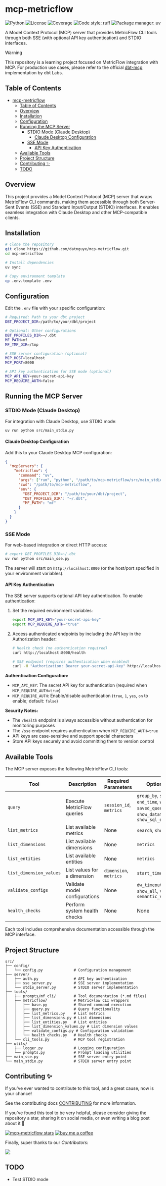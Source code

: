 # mcp-metricflow

[![Python](https://img.shields.io/badge/python-3.10+-blue.svg)](https://www.python.org/downloads/)
[![License](https://img.shields.io/badge/license-MIT-green.svg)](LICENSE)
[![Coverage](https://img.shields.io/badge/coverage-100%25-brightgreen.svg)](htmlcov/index.html)
[![Code style: ruff](https://img.shields.io/endpoint?url=https://raw.githubusercontent.com/astral-sh/ruff/main/assets/badge/v2.json)](https://github.com/astral-sh/ruff)
[![Package manager: uv](https://img.shields.io/endpoint?url=https://raw.githubusercontent.com/astral-sh/uv/main/assets/badge/v0.json)](https://github.com/astral-sh/uv)

A Model Context Protocol (MCP) server that provides MetricFlow CLI tools through both SSE (with optional API key authentication) and STDIO interfaces.

> [!WARNING]
> This repository is a learning project focused on MetricFlow integration with MCP. For production use cases, please refer to the official [dbt-mcp](https://github.com/dbt-labs/dbt-mcp) implementation by dbt Labs.

## Table of Contents

- [mcp-metricflow](#mcp-metricflow)
  - [Table of Contents](#table-of-contents)
  - [Overview](#overview)
  - [Installation](#installation)
  - [Configuration](#configuration)
  - [Running the MCP Server](#running-the-mcp-server)
    - [STDIO Mode (Claude Desktop)](#stdio-mode-claude-desktop)
      - [Claude Desktop Configuration](#claude-desktop-configuration)
    - [SSE Mode](#sse-mode)
      - [API Key Authentication](#api-key-authentication)
  - [Available Tools](#available-tools)
  - [Project Structure](#project-structure)
  - [Contributing ✨](#contributing-)
  - [TODO](#todo)

## Overview

This project provides a Model Context Protocol (MCP) server that wraps MetricFlow CLI commands, making them accessible through both Server-Sent Events (SSE) and Standard Input/Output (STDIO) interfaces. It enables seamless integration with Claude Desktop and other MCP-compatible clients.

## Installation

```bash
# Clone the repository
git clone https://github.com/datnguye/mcp-metricflow.git
cd mcp-metricflow

# Install dependencies
uv sync

# Copy environment template
cp .env.template .env
```

## Configuration

Edit the `.env` file with your specific configuration:

```bash
# Required: Path to your dbt project
DBT_PROJECT_DIR=/path/to/your/dbt/project

# Optional: Other configurations
DBT_PROFILES_DIR=~/.dbt
MF_PATH=mf
MF_TMP_DIR=/tmp

# SSE server configuration (optional)
MCP_HOST=localhost
MCP_PORT=8000

# API key authentication for SSE mode (optional)
MCP_API_KEY=your-secret-api-key
MCP_REQUIRE_AUTH=false
```

## Running the MCP Server

### STDIO Mode (Claude Desktop)

For integration with Claude Desktop, use STDIO mode:

```bash
uv run python src/main_stdio.py
```

#### Claude Desktop Configuration

Add this to your Claude Desktop MCP configuration:

```json
{
  "mcpServers": {
    "metricflow": {
      "command": "uv",
      "args": ["run", "python", "/path/to/mcp-metricflow/src/main_stdio.py"],
      "cwd": "/path/to/mcp-metricflow",
      "env": {
        "DBT_PROJECT_DIR": "/path/to/your/dbt/project",
        "DBT_PROFILES_DIR": "~/.dbt",
        "MF_PATH": "mf"
      }
    }
  }
}
```

### SSE Mode

For web-based integration or direct HTTP access:

```bash
# export DBT_PROFILES_DIR=~/.dbt
uv run python src/main_sse.py
```

The server will start on `http://localhost:8000` (or the host/port specified in your environment variables).

#### API Key Authentication

The SSE server supports optional API key authentication. To enable authentication:

1. Set the required environment variables:
   ```bash
   export MCP_API_KEY="your-secret-api-key"
   export MCP_REQUIRE_AUTH="true"
   ```

2. Access authenticated endpoints by including the API key in the Authorization header:
   ```bash
   # Health check (no authentication required)
   curl http://localhost:8000/health

   # SSE endpoint (requires authentication when enabled)
   curl -H "Authorization: Bearer your-secret-api-key" http://localhost:8000/sse
   ```

**Authentication Configuration:**
- `MCP_API_KEY`: The secret API key for authentication (required when `MCP_REQUIRE_AUTH=true`)
- `MCP_REQUIRE_AUTH`: Enable/disable authentication (`true`, `1`, `yes`, `on` to enable; default: `false`)

**Security Notes:**
- The `/health` endpoint is always accessible without authentication for monitoring purposes
- The `/sse` endpoint requires authentication when `MCP_REQUIRE_AUTH=true`
- API keys are case-sensitive and support special characters
- Store API keys securely and avoid committing them to version control

## Available Tools

The MCP server exposes the following MetricFlow CLI tools:

| Tool | Description | Required Parameters | Optional Parameters |
|------|-------------|-------------------|-------------------|
| `query` | Execute MetricFlow queries | `session_id`, `metrics` | `group_by`, `start_time`, `end_time`, `where`, `order`, `limit`, `saved_query`, `explain`, `show_dataflow_plan`, `show_sql_descriptions` |
| `list_metrics` | List available metrics | None | `search`, `show_all_dimensions` |
| `list_dimensions` | List available dimensions | None | `metrics` |
| `list_entities` | List available entities | None | `metrics` |
| `list_dimension_values` | List values for a dimension | `dimension`, `metrics` | `start_time`, `end_time` |
| `validate_configs` | Validate model configurations | None | `dw_timeout`, `skip_dw`, `show_all`, `verbose_issues`, `semantic_validation_workers` |
| `health_checks` | Perform system health checks | None | None |

Each tool includes comprehensive documentation accessible through the MCP interface.

## Project Structure

```
src/
├── config/
│   └── config.py              # Configuration management
├── server/
│   ├── auth.py                # API key authentication
│   ├── sse_server.py          # SSE server implementation
│   └── stdio_server.py        # STDIO server implementation
├── tools/
│   ├── prompts/mf_cli/        # Tool documentation (*.md files)
│   ├── metricflow/            # MetricFlow CLI wrappers
│   │   ├── base.py            # Shared command execution
│   │   ├── query.py           # Query functionality
│   │   ├── list_metrics.py    # List metrics
│   │   ├── list_dimensions.py # List dimensions
│   │   ├── list_entities.py   # List entities
│   │   ├── list_dimension_values.py # List dimension values
│   │   ├── validate_configs.py # Configuration validation
│   │   └── health_checks.py   # Health checks
│   └── cli_tools.py           # MCP tool registration
├── utils/
│   ├── logger.py              # Logging configuration
│   └── prompts.py             # Prompt loading utilities
├── main_sse.py                # SSE server entry point
└── main_stdio.py              # STDIO server entry point
```

## Contributing ✨

If you've ever wanted to contribute to this tool, and a great cause, now is your chance!

See the contributing docs [CONTRIBUTING](CONTRIBUTING.md) for more information.

If you've found this tool to be very helpful, please consider giving the repository a star, sharing it on social media, or even writing a blog post about it 💌

[![mcp-metricflow stars](https://img.shields.io/github/stars/datnguye/mcp-metricflow.svg?logo=github&style=for-the-badge&label=Star%20this%20repo)](https://github.com/datnguye/mcp-metricflow)
[![buy me a coffee](https://img.shields.io/badge/buy%20me%20a%20coffee-donate-yellow.svg?logo=buy-me-a-coffee&logoColor=white&labelColor=ff813f&style=for-the-badge)](https://www.buymeacoffee.com/datnguye)

Finally, super thanks to our *Contributors*:

<a href="https://github.com/datnguye/dbterd/graphs/contributors">
  <img src="https://contrib.rocks/image?repo=datnguye/dbterd" />
</a>

## TODO
- Test STDIO mode
